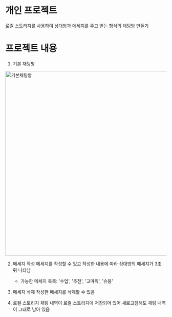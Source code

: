 # 개인 프로젝트 
로컬 스토리지를 사용하여 상대방과 메세지를 주고 받는 형식의 채팅방 만들기


# 프로젝트 내용
1. 기본 채팅방
<img width="575" alt="기본채팅방" src="https://github.com/surra7/OZ_FE_study/assets/91553445/db919f1d-e637-4b1b-babe-29ad0dab498a">

2. 메세지 작성
   메세지를 작성할 수 있고 작성한 내용에 따라 상대방의 메세지가 3초 뒤 나타남
   - 가능한 메세지 목록: '수업', '추천', '고마워', '슈붕'


4. 메세지 삭제
   작성한 메세지를 삭제할 수 있음

5. 로컬 스토리지
   채팅 내역이 로컬 스토리지에 저장되어 있어 새로고침해도 채팅 내역이 그대로 남아 있음

